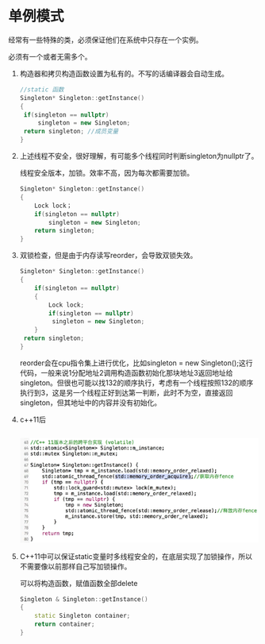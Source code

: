 # 单例模式

经常有一些特殊的类，必须保证他们在系统中只存在一个实例。

必须有一个或者无需多个。

1. 构造器和拷贝构造函数设置为私有的。不写的话编译器会自动生成。

   ```c++
   //static 函数
   Singleton* Singleton::getInstance()
   {
   	if(singleton == nullptr)
   		singleton = new Singleton;
   	return singleton; //成员变量
   }
   ```

2. 上述线程不安全，很好理解，有可能多个线程同时判断singleton为nullptr了。

   线程安全版本，加锁。效率不高，因为每次都需要加锁。

   ```c++
   Singleton* Singleton::getInstance()
   {
       Lock lock；
       if(singleton == nullptr)
           singleton = new Singleton;
       return singleton; 
   }
   ```

3. 双锁检查，但是由于内存读写reorder，会导致双锁失效。

   ```c++
   Singleton* Singleton::getInstance()
   {
       if(singleton == nullptr)
       {
           Lock lock;
           if(singleton == nullptr)
   			singleton = new Singleton;
       }
   	return singleton; 
   }
   ```

   reorder会在cpu指令集上进行优化，比如singleton = new Singleton();这行代码，一般来说1分配地址2调用构造函数初始化那块地址3返回地址给singleton。但很也可能以找132的顺序执行，考虑有一个线程按照132的顺序执行到3，这是另一个线程正好到达第一判断，此时不为空，直接返回singleton，但其地址中的内容并没有初始化。

4. c++11后

   ```c++
   
   ```

   ![1573218835515](assets/1573218835515.png)

   

5. C++11中可以保证static变量时多线程安全的，在底层实现了加锁操作，所以不需要像以前那样自己写加锁操作。 

   可以将构造函数，赋值函数全部delete

   ```c++
   Singleton & Singleton::getInstance()
   {
       static Singleton container;
       return container;
   }
   ```

   